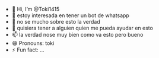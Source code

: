 - 👋 Hi, I’m @Toki1415
- 👀 estoy interesada en tener un bot de whatsapp
- 🌱 no se mucho sobre esto la verdad
- 💞️ quisiera tener a alguien quien  me pueda ayudar en esto
- 📫 la verdad nose muy bien como va esto pero bueno
- 😄 Pronouns: toki
- ⚡ Fun fact: ...

<!---
Toki1415/Toki1415 is a ✨ special ✨ repository because its `README.md` (this file) appears on your GitHub profile.
You can click the Preview link to take a look at your changes.
--->
